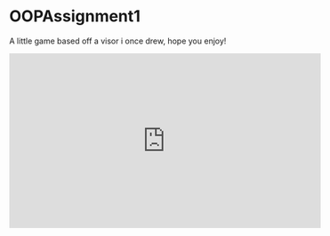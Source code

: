 # OOPAssignment1

A little game based off a visor i once drew, hope you enjoy!

<iframe width="560" height="315" src="https://www.youtube.com/embed/JsK3B7P0VSQ" frameborder="0" gesture="media" allow="encrypted-media" allowfullscreen></iframe>
